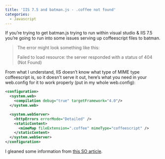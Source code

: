```yaml
---
title: 'IIS 7.5 and batman.js - .coffee not found'
categories:
  - Javascript
---
```



If you’re trying to get batman.js trying to run within visual studio & IIS 7.5 you’re going to run into some issues serving up coffeescript files to batman.

> The error might look something like this:
>
> Failed to load resource: the server responded with a status of 404 (Not Found)
>

From what I understand, IIS doesn’t know what type of MIME type coffeescript is, so it doesn’t serve it out, here’s what you need in your web.config for it to work properly (put in my whole web.config):

```xml
<configuration>
  <system.web>
    <compilation debug="true" targetFramework="4.0"/>
  </system.web>

  <system.webServer>
    <httpErrors errorMode="Detailed" />
    <staticContent>
      <mimeMap fileExtension=".coffee" mimeType="coffeescript" />
    </staticContent>
  </system.webServer>
</configuration>
```
I gleaned some information from [this SO article][1].

 [1]: http://stackoverflow.com/questions/9760034/what-causes-a-404-4-on-iis-7-5-for-delivering-a-static-file "this SO article"
